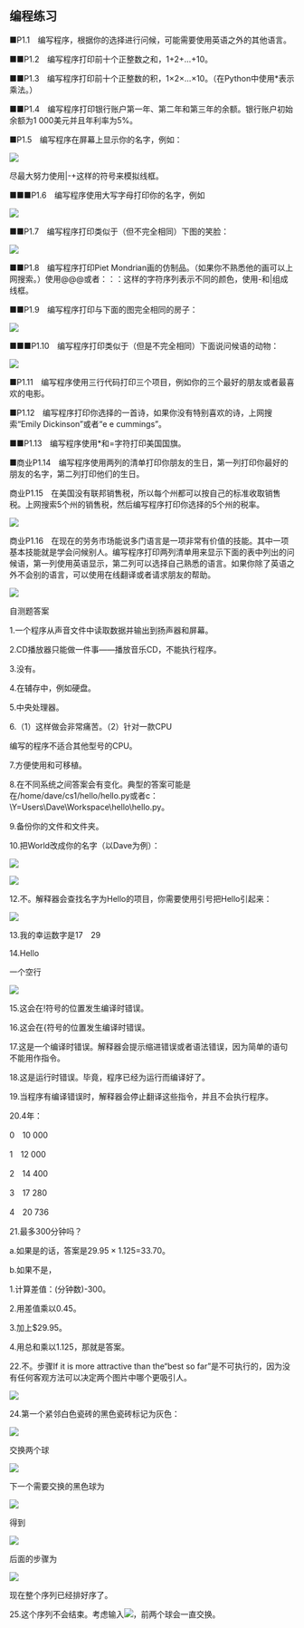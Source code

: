    

## 编程练习

■P1.1　编写程序，根据你的选择进行问候，可能需要使用英语之外的其他语言。

■■P1.2　编写程序打印前十个正整数之和，1+2+…+10。

■■P1.3　编写程序打印前十个正整数的积，1×2×…×10。（在Python中使用*表示乘法。）

■■P1.4　编写程序打印银行账户第一年、第二年和第三年的余额。银行账户初始余额为1 000美元并且年利率为5%。

■P1.5　编写程序在屏幕上显示你的名字，例如：

![](0-Assets/Epubook/程序员编程语言经典合集（计算机科学丛书5册套装），javapython编程语言含经典教材龙书《编译原理》%20(Bruce%20Eckel%20%20Alfred%20V.%20Aho%20%20Monica%20S.%20Lam%20etc.)%20(Z-Library)/images/image05237.jpeg)

尽最大努力使用|-+这样的符号来模拟线框。

■■■P1.6　编写程序使用大写字母打印你的名字，例如

![](../Images/image05238.gif)

■■P1.7　编写程序打印类似于（但不完全相同）下图的笑脸：

![](../Images/image05239.gif)

■■P1.8　编写程序打印Piet Mondrian画的仿制品。（如果你不熟悉他的画可以上网搜索。）使用@@@或者：：：这样的字符序列表示不同的颜色，使用-和|组成线框。

■■P1.9　编写程序打印与下面的图完全相同的房子：

![](../Images/image05240.gif)

■■■P1.10　编写程序打印类似于（但是不完全相同）下面说问候语的动物：

![](../Images/image05241.gif)

■P1.11　编写程序使用三行代码打印三个项目，例如你的三个最好的朋友或者最喜欢的电影。

■P1.12　编写程序打印你选择的一首诗，如果你没有特别喜欢的诗，上网搜索“Emily Dickinson”或者“e e cummings”。

■■P1.13　编写程序使用*和=字符打印美国国旗。

■商业P1.14　编写程序使用两列的清单打印你朋友的生日，第一列打印你最好的朋友的名字，第二列打印他们的生日。

商业P1.15　在美国没有联邦销售税，所以每个州都可以按自己的标准收取销售税。上网搜索5个州的销售税，然后编写程序打印你选择的5个州的税率。

![](../Images/image05242.gif)

商业P1.16　在现在的劳务市场能说多门语言是一项非常有价值的技能。其中一项基本技能就是学会问候别人。编写程序打印两列清单用来显示下面的表中列出的问候语，第一列使用英语显示，第二列可以选择自己熟悉的语言。如果你除了英语之外不会别的语言，可以使用在线翻译或者请求朋友的帮助。

![](0-Assets/Epubook/程序员编程语言经典合集（计算机科学丛书5册套装），javapython编程语言含经典教材龙书《编译原理》%20(Bruce%20Eckel%20%20Alfred%20V.%20Aho%20%20Monica%20S.%20Lam%20etc.)%20(Z-Library)/images/image05243.jpeg)

自测题答案

1.一个程序从声音文件中读取数据并输出到扬声器和屏幕。

2.CD播放器只能做一件事——播放音乐CD，不能执行程序。

3.没有。

4.在辅存中，例如硬盘。

5.中央处理器。

6.（1）这样做会非常痛苦。（2）针对一款CPU

编写的程序不适合其他型号的CPU。

7.方便使用和可移植。

8.在不同系统之间答案会有变化。典型的答案可能是在/home/dave/cs1/hello/hello.py或者c：\Y=Users\Dave\Workspace\hello\hello.py。

9.备份你的文件和文件夹。

10.把World改成你的名字（以Dave为例）：

![](../Images/image05244.gif)

![](../Images/image05245.gif)

12.不。解释器会查找名字为Hello的项目，你需要使用引号把Hello引起来：

![](../Images/image05246.gif)

13.我的幸运数字是17　29

14.Hello

一个空行

![](../Images/image05247.gif)

15.这会在!符号的位置发生编译时错误。

16.这会在{符号的位置发生编译时错误。

17.这是一个编译时错误。解释器会提示缩进错误或者语法错误，因为简单的语句不能用作指令。

18.这是运行时错误。毕竟，程序已经为运行而编译好了。

19.当程序有编译错误时，解释器会停止翻译这些指令，并且不会执行程序。

20.4年：

0　10 000

1　12 000

2　14 400

3　17 280

4　20 736

21.最多300分钟吗？

a.如果是的话，答案是$29.95×1.125=$33.70。

b.如果不是，

1.计算差值：(分钟数)-300。

2.用差值乘以0.45。

3.加上$29.95。

4.用总和乘以1.125，那就是答案。

22.不。步骤If it is more attractive than the“best so far”是不可执行的，因为没有任何客观方法可以决定两个图片中哪个更吸引人。

![](0-Assets/Epubook/程序员编程语言经典合集（计算机科学丛书5册套装），javapython编程语言含经典教材龙书《编译原理》%20(Bruce%20Eckel%20%20Alfred%20V.%20Aho%20%20Monica%20S.%20Lam%20etc.)%20(Z-Library)/images/image05248.jpeg)

24.第一个紧邻白色瓷砖的黑色瓷砖标记为灰色：

![](0-Assets/Epubook/程序员编程语言经典合集（计算机科学丛书5册套装），javapython编程语言含经典教材龙书《编译原理》%20(Bruce%20Eckel%20%20Alfred%20V.%20Aho%20%20Monica%20S.%20Lam%20etc.)%20(Z-Library)/images/image05249.jpeg)

交换两个球

![](0-Assets/Epubook/程序员编程语言经典合集（计算机科学丛书5册套装），javapython编程语言含经典教材龙书《编译原理》%20(Bruce%20Eckel%20%20Alfred%20V.%20Aho%20%20Monica%20S.%20Lam%20etc.)%20(Z-Library)/images/image05250.jpeg)

下一个需要交换的黑色球为

![](0-Assets/Epubook/程序员编程语言经典合集（计算机科学丛书5册套装），javapython编程语言含经典教材龙书《编译原理》%20(Bruce%20Eckel%20%20Alfred%20V.%20Aho%20%20Monica%20S.%20Lam%20etc.)%20(Z-Library)/images/image05251.jpeg)

得到

![](0-Assets/Epubook/程序员编程语言经典合集（计算机科学丛书5册套装），javapython编程语言含经典教材龙书《编译原理》%20(Bruce%20Eckel%20%20Alfred%20V.%20Aho%20%20Monica%20S.%20Lam%20etc.)%20(Z-Library)/images/image05252.jpeg)

后面的步骤为

![](0-Assets/Epubook/程序员编程语言经典合集（计算机科学丛书5册套装），javapython编程语言含经典教材龙书《编译原理》%20(Bruce%20Eckel%20%20Alfred%20V.%20Aho%20%20Monica%20S.%20Lam%20etc.)%20(Z-Library)/images/image05253.jpeg)

现在整个序列已经排好序了。

25.这个序列不会结束。考虑输入![](0-Assets/Epubook/程序员编程语言经典合集（计算机科学丛书5册套装），javapython编程语言含经典教材龙书《编译原理》%20(Bruce%20Eckel%20%20Alfred%20V.%20Aho%20%20Monica%20S.%20Lam%20etc.)%20(Z-Library)/images/image05254.jpeg)，前两个球会一直交换。